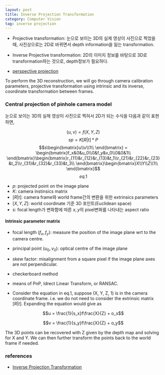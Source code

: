 ```yaml
---
layout: post
title: Inverse Projection Transformation
category: Computer Vision
tag: inverse projection
---
```


- Projective transformation: 눈으로 보이는 3D의 실제 영상이 사진으로 찍었을 때, 사진상으로는 2D로 바뀌면서 depth information을 잃는 transformation.

- Inverse Projective transformation: 2D의 이미지 정보를 바탕으로 3D로 transformation하는 것으로, depth정보가 필요하다.

- [perspective projection](https://towardsdatascience.com/depth-estimation-1-basics-and-intuition-86f2c9538cd1)

To perform the 3D reconstruction, we will go through camera calibration parameters, projective transformation using intrinsic and its inverse, coordinate transformation between frames.

### Central projection of pinhole camera model

눈으로 보이는 3D의 실제 영상이 사진으로 찍혀서 2D가 되는 수식을 다음과 같이 표현하면,

$$(u, v) = f(X, Y, Z)$$
$$sp = K[R|t]*P$$
$$s\begin{bmatrix}u\\v\\1\\ \end{bmatrix} = \begin{bmatrix}f_x&0&u_0\\0&f_y&v_0\\0&0&1\\ \end{bmatrix}\begin{bmatrix}r_{11}&r_{12}&r_{13}&t_1\\r_{21}&r_{22}&r_{23}&t_2\\r_{31}&r_{32}&r_{33}&t_3\\ \end{bmatrix}\begin{bmatrix}X\\Y\\Z\\1\\ \end{bmatrix}$$
$$ eq. 1 $$

- $p$: projected point on the image plane
- $K$: camera instinsics matrix
- $[R|t]$: camera frame와 world frame간의 변환을 위한 extrinsics parameters
- $[X, Y, Z]$: world coordinate 기준 3D 포인트(Euclidean space)
- $s$: focal length가 변화함에 따른 $x, y$의 pixel변화를 나타내는 aspect ratio

#### Intrinsic parameter matrix

- focal length ($f_x, f_y$): measure the position of the image plane wrt to the camera centre.

- principal point ($u_0, v_0$): optical centre of the image plane

- skew factor: misalignment from a square pixel if the image plane axes are not perpendicular.

- checkerboard method

- means of PnP, Idrect Linear Transform, or RANSAC.

- Consider the equation in eq.1, suppose (X, Y, Z, 1) is in the camera coordinate frame. i.e. we do not need to consider the extrinsic matrix $[R|t]$. Expanding the equation would give as

$$u = \frac{1}{s_x}f\frac{X}{Z} + o_x$$

$$v = \frac{1}{s_y}f\frac{X}{Z} + o_y$$

The 3D points can be recovered with Z given by the depth map and solving for X and Y. We can then further transform the points back to the world frame if needed.

### references

- [Inverse Projection Transformation](https://towardsdatascience.com/inverse-projection-transformation-c866ccedef1c)
